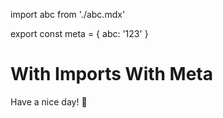 import abc from './abc.mdx'

export const meta = {
abc: '123'
}

# With Imports With Meta

Have a nice day! :tada:

